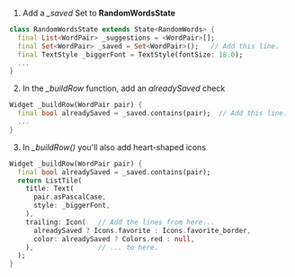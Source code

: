 1. Add a *_saved* Set to **RandomWordsState**
```dart
class RandomWordsState extends State<RandomWords> {
  final List<WordPair> _suggestions = <WordPair>[];
  final Set<WordPair> _saved = Set<WordPair>();   // Add this line.
  final TextStyle _biggerFont = TextStyle(fontSize: 18.0);
  ...
}
```
2. In the *_buildRow* function, add an *alreadySaved* check 
```dart
Widget _buildRow(WordPair pair) {
  final bool alreadySaved = _saved.contains(pair);  // Add this line.
  ...
}
```
3. In *_buildRow()* you'll also add heart-shaped icons
```dart
Widget _buildRow(WordPair pair) {
  final bool alreadySaved = _saved.contains(pair);
  return ListTile(
    title: Text(
      pair.asPascalCase,
      style: _biggerFont,
    ),
    trailing: Icon(   // Add the lines from here... 
      alreadySaved ? Icons.favorite : Icons.favorite_border,
      color: alreadySaved ? Colors.red : null,
    ),                // ... to here.
  );
}
```